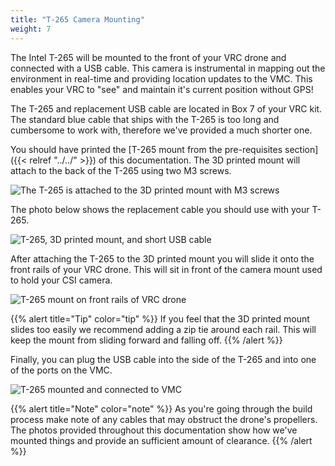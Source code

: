 ```yaml
---
title: "T-265 Camera Mounting"
weight: 7
---
```


The Intel T-265 will be mounted to the front of your VRC drone and
connected with a USB cable. This camera is instrumental in mapping out
the environment in real-time and providing location updates to the VMC.
This enables your VRC to "see" and maintain it's current position without GPS!

The T-265 and replacement USB cable are located in Box 7 of your VRC kit.
The standard blue cable that ships with the T-265 is too long and cumbersome
to work with, therefore we've provided a much shorter one.

You should have printed the
[T-265 mount from the pre-requisites section]({{< relref "../../" >}})
of this documentation. The 3D printed mount will attach to the
back of the T-265 using two M3 screws.

![The T-265 is attached to the 3D printed mount with M3 screws](t265_parts.jpg)

The photo below shows the replacement cable you should use with your T-265.

![T-265, 3D printed mount, and short USB cable](t265_cable.jpg)

After attaching the T-265 to the 3D printed mount you will slide it
onto the front rails of your VRC drone. This will sit in front of the
camera mount used to hold your CSI camera.

![T-265 mount on front rails of VRC drone](t265_front_view.jpg)

{{% alert title="Tip" color="tip" %}}
If you feel that the 3D printed mount slides too easily we recommend
adding a zip tie around each rail. This will keep the mount from
sliding forward and falling off.
{{% /alert %}}

Finally, you can plug the USB cable into the side of the T-265
and into one of the ports on the VMC.

![T-265 mounted and connected to VMC](t265_short_cable.jpg)

{{% alert title="Note" color="note" %}}
As you're going through the build process make note of any cables that may
obstruct the drone's propellers. The photos provided throughout this documentation
show how we've mounted things and provide an sufficient amount of clearance.
{{% /alert %}}

